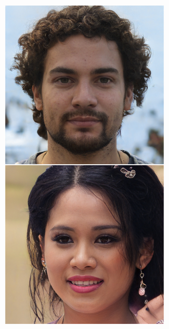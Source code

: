 ![AJJAIDAVE-StoryAuthorEngine-](https://github.com/StateDocuments/NewMexico/blob/master/image16528.jpg)
![AJJAIDAVE-StoryAuthorEngine-](https://github.com/StateDocuments/NewMexico/blob/master/image25147.jpg)
